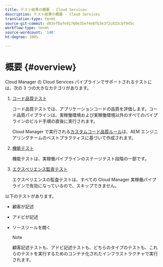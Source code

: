 ```yaml
---
title: テスト結果の概要 - Cloud Services
description: テスト結果の概要 - Cloud Services
translation-type: tm+mt
source-git-commit: d03ef0afe91760e35ef4e8fb3e3f2c833cbf945c
workflow-type: tm+mt
source-wordcount: '140'
ht-degree: 100%

---
```



# 概要 {#overview}

Cloud Manager の Cloud Services パイプラインでサポートされるテストには、次の 3 つの大きなカテゴリがあります。

1. [コード品質テスト](/help/implementing/cloud-manager/code-quality-testing.md)

   コード品質テストでは、アプリケーションコードの品質を評価します。コード品質パイプラインは、実稼働環境および実稼働環境以外のすべてのパイプラインのビルド手順の直後に実行されます。

   Cloud Manager で実行される[カスタムコード品質ルール](/help/implementing/cloud-manager/custom-code-quality-rules.md)は、AEM エンジニアリングチームのベストプラクティスに基づいて作成されます。

1. [機能テスト](/help/implementing/cloud-manager/functional-testing.md)

   機能テストは、実稼働パイプラインのステージテスト段階の一部です。

1. [エクスペリエンス監査テスト](/help/implementing/cloud-manager/experience-audit-testing.md)

   エクスペリエンスの監査テストは、すべての Cloud Manager 実稼働パイプラインで有効になっているので、スキップできません。

以下のテストがあります。

* 顧客が記述
* アドビが記述
* ソースツールを開く

   >[!NOTE]
   > 顧客記述テストも、アドビ記述テストも、どちらのタイプのテストも、これらのテストを実行するためのコンテナ化されたインフラストラクチャで実行されます。

